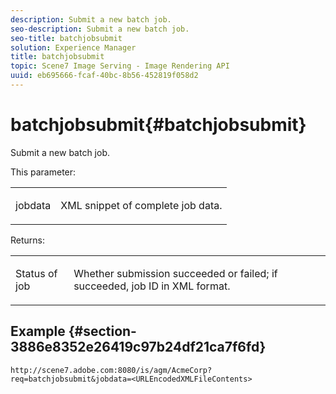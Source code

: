 ```yaml
---
description: Submit a new batch job.
seo-description: Submit a new batch job.
seo-title: batchjobsubmit
solution: Experience Manager
title: batchjobsubmit
topic: Scene7 Image Serving - Image Rendering API
uuid: eb695666-fcaf-40bc-8b56-452819f058d2
---
```


# batchjobsubmit{#batchjobsubmit}

Submit a new batch job.

This parameter:

<table id="simpletable_11A94D630A21426F9A1CEF5EB3B9E789"> 
 <tr class="strow"> 
  <td class="stentry"> <p> <span class="codeph"> jobdata </span> </p> </td> 
  <td class="stentry"> <p>XML snippet of complete job data. </p> </td> 
 </tr> 
</table>

Returns:

<table id="simpletable_7C82E4A8520440F5A5ABBC1BCB286AB2"> 
 <tr class="strow"> 
  <td class="stentry"> <p>Status of job </p> </td> 
  <td class="stentry"> <p>Whether submission succeeded or failed; if succeeded, job ID in XML format. </p> </td> 
 </tr> 
</table>

## Example {#section-3886e8352e26419c97b24df21ca7f6fd}

`http://scene7.adobe.com:8080/is/agm/AcmeCorp?req=batchjobsubmit&jobdata=<URLEncodedXMLFileContents>`
